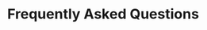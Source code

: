 ---
title: Frequently Asked Questions
metaDescription: 
url: /faq
questions:
  - question: Do I have to wash these clothes? 
    answer: |
        Yes, or else you it will begin to smell.
  - question: How soon will I get my order?
    answer: | 
        We make every item to order so it will take a couple days for us to process your order and print your shirt. After processing
  - question: Can I make the answers WYSIWYG?
    answer: |
        ### this answer is to be determined
        so I'm not really sure what to tell you __hello__.
layout: faq
---